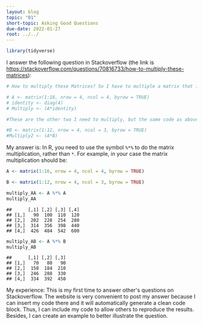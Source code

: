 ```yaml
---
layout: blog
topic: "01"
short-topic: Asking Good Questions
due-date: 2022-01-27
root: ../../
---
```


```r
library(tidyverse)
```



I answer the following question in Stackoverflow (the link is https://stackoverflow.com/questions/70816733/how-to-multiply-these-matrices):


```r
# How to multiply these Matrices? So I have to multiple a matrix that is a 4x4 and a 4x3, how am I able to do this in R? I was able to multiply two 4x4 matrices (I think I did it correctly), but the same method does not work for the second set. Here is my code:

# A <- matrix(1:16, nrow = 4, ncol = 4, byrow = TRUE)
# identity <- diag(4)
# Multiply <- (A*identity)

#These are the other two I need to multiply, but the same code as above does not work.

#B <- matrix(1:12, nrow = 4, ncol = 3, byrow = TRUE)
#Multiply2 <- (A*B)
```


My answer is:
In R, you need to use the symbol `%*%` to do the matrix multiplication, rather than `*`.
For example, in your case the matrix multiplication should be:

```r
A <- matrix(1:16, nrow = 4, ncol = 4, byrow = TRUE)

B <- matrix(1:12, nrow = 4, ncol = 3, byrow = TRUE)

multiply_AA <- A %*% A
multiply_AA
```

```
##      [,1] [,2] [,3] [,4]
## [1,]   90  100  110  120
## [2,]  202  228  254  280
## [3,]  314  356  398  440
## [4,]  426  484  542  600
```

```r
multiply_AB <- A %*% B
multiply_AB 
```

```
##      [,1] [,2] [,3]
## [1,]   70   80   90
## [2,]  158  184  210
## [3,]  246  288  330
## [4,]  334  392  450
```


My experience:
This is my first time to answer other's questions on Stackoverflow. The website is very convenient to post my answer because I can insert my code there and it will automatically generate a clean code block. Thus, I can include my code to allow others to reproduce the results. Besides, I can create an example to better illustrate the question.



